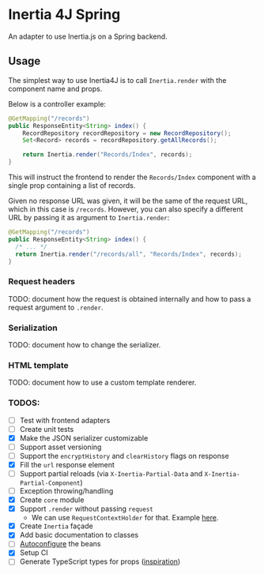 # Inertia 4J Spring

An adapter to use Inertia.js on a Spring backend.

## Usage

The simplest way to use Inertia4J is to call `Inertia.render` with the component name and props.

Below is a controller example:

```java
@GetMapping("/records")
public ResponseEntity<String> index() {
    RecordRepository recordRepository = new RecordRepository();
    Set<Record> records = recordRepository.getAllRecords();

    return Inertia.render("Records/Index", records);
}
```

This will instruct the frontend to render the `Records/Index` component with a single prop containing a list of records.

Given no response URL was given, it will be the same of the request URL, which in this case is `/records`. However, you
can also specify a different URL by passing it as argument to `Inertia.render`:

```java
@GetMapping("/records")
public ResponseEntity<String> index() {
  /* ... */
  return Inertia.render("/records/all", "Records/Index", records);
}
```

### Request headers

TODO: document how the request is obtained internally and how to pass a request argument to `.render`.

### Serialization

TODO: document how to change the serializer.

### HTML template

TODO: document how to use a custom template renderer.

### TODOS:

- [ ] Test with frontend adapters
- [ ] Create unit tests
- [x] Make the JSON serializer customizable
- [ ] Support asset versioning
- [ ] Support the `encryptHistory` and `clearHistory` flags on response
- [x] Fill the `url` response element
- [ ] Support partial reloads (via `X-Inertia-Partial-Data` and `X-Inertia-Partial-Component`)
- [ ] Exception throwing/handling
- [x] Create `core` module
- [x] Support `.render` without passing `request` 
    * We can use `RequestContextHolder` for that. Example [here](https://dzone.com/articles/quick-tip-spring-rest-utility).
- [x] Create `Inertia` façade 
- [x] Add basic documentation to classes
- [ ] [Autoconfigure](https://www.baeldung.com/spring-boot-custom-auto-configuration) the beans
- [x] Setup CI
- [ ] Generate TypeScript types for props ([inspiration](https://www.youtube.com/watch?v=LeYF1NE3jQ4))
